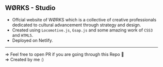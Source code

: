 ## WØRKS - Studio
- Offcial website of WØRKS which is a collective of creative professionals dedicated to cultural advancement through strategy and design.
- Created using `Locomotive.js`, `Gsap.js` and some amazing work of `CSS3` and `HTML5`.
- Deployed on Netlify.
<hr>

=> Feel free to open PR if you are going through this Repo 🙏 <br>
=> Created by me :)
